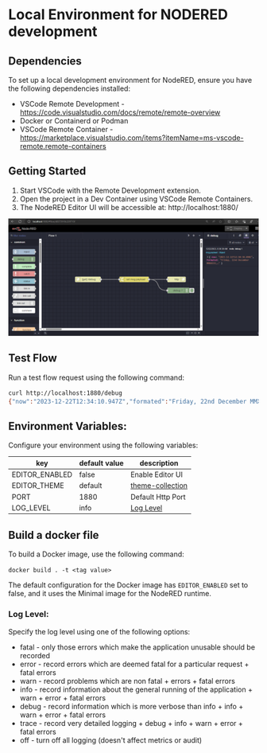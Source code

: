 # Local Environment for NODERED development

## Dependencies

To set up a local development environment for NodeRED, ensure you have the following dependencies installed:

- VSCode Remote Development - https://code.visualstudio.com/docs/remote/remote-overview
- Docker or Containerd or Podman
- VSCode Remote Container - https://marketplace.visualstudio.com/items?itemName=ms-vscode-remote.remote-containers

## Getting Started

1. Start VSCode with the Remote Development extension.
2. Open the project in a Dev Container using VSCode Remote Containers.
3. The NodeRED Editor UI will be accessible at: http://localhost:1880/

![nodered print](img/nodered.localhost.png)


## Test Flow

Run a test flow request using the following command:

```bash
curl http://localhost:1880/debug
{"now":"2023-12-22T12:34:10.947Z","formated":"Friday, 22nd December MMXXIII, 12:34pm"}
```
 
## Environment Variables:

Configure your environment using the following variables:

| key            | default value | description             |
| -------------- | ------------- | ----------------------- |
| EDITOR_ENABLED | false         | Enable Editor UI        |
| EDITOR_THEME   | default       | [theme-collection](https://github.com/node-red-contrib-themes/theme-collection/tree/screenshots)        |
| PORT           | 1880          | Default Http Port       |
| LOG_LEVEL      | info          | [Log Level](#log-level) |

## Build a docker file 

To build a Docker image, use the following command:

`docker build . -t <tag value>` 

The default configuration for the Docker image has `EDITOR_ENABLED` set to false, and it uses the Minimal image for the NodeRED runtime.

### Log Level:
Specify the log level using one of the following options:
* fatal - only those errors which make the application unusable should be recorded
* error - record errors which are deemed fatal for a particular request + fatal errors
* warn - record problems which are non fatal + errors + fatal errors
* info - record information about the general running of the application + warn + error + fatal errors
* debug - record information which is more verbose than info + info + warn + error + fatal errors
* trace - record very detailed logging + debug + info + warn + error + fatal errors
* off - turn off all logging (doesn't affect metrics or audit)